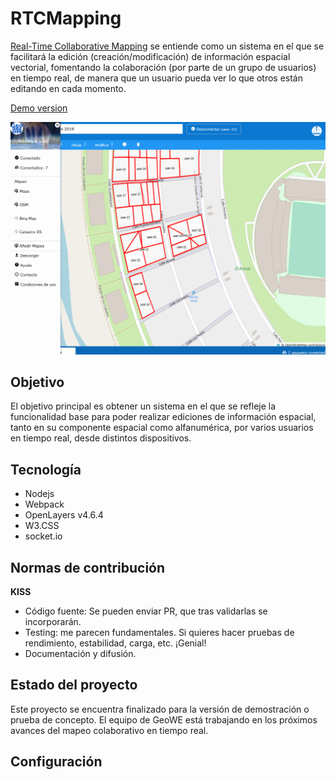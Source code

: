 # RTCMapping
[Real-Time Collaborative Mapping](http://rtcm.geowe.org) se entiende como un sistema en el que se facilitará la edición (creación/modificación) de información espacial vectorial, fomentando la colaboración (por parte de un grupo de usuarios) en tiempo real, de manera que un usuario pueda ver lo que otros están editando en cada momento.

[Demo version](http://rtcm-app.geowe.org)

![Screenshot](https://github.com/geowe/RTCMapping/blob/master/rtcm-mapeo-colaborativo.gif)

## Objetivo
El objetivo principal es obtener un sistema en el que se refleje la funcionalidad base para poder realizar ediciones de información espacial, tanto en su componente espacial como alfanumérica, por varios usuarios en tiempo real, desde distintos dispositivos.

## Tecnología
- Nodejs
- Webpack
- OpenLayers v4.6.4
- W3.CSS
- socket.io

## Normas de contribución
**KISS**
- Código fuente: Se pueden enviar PR, que tras validarlas se incorporarán.
- Testing: me parecen fundamentales. Si quieres hacer pruebas de rendimiento, estabilidad, carga, etc. ¡Genial!
- Documentación y difusión.

## Estado del proyecto
Este proyecto se encuentra finalizado para la versión de demostración o prueba de concepto. El equipo de GeoWE está trabajando en los próximos avances del mapeo colaborativo en tiempo real.

## Configuración
